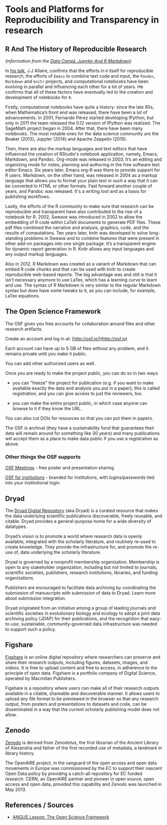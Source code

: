 # Tools and Platforms for Reproducibility and Transparency in research

## R And The History of Reproducible Research
(_information from the [Data CampL Jupyter And R Markdown](https://www.datacamp.com/community/blog/jupyter-notebook-r)_)

In [his talk](https://channel9.msdn.com/Events/useR-international-R-User-conference/useR2016/Notebooks-with-R-Markdown), J.J Allaire, confirms that the efforts in `R` itself for reproducible research, the efforts of `Emacs` to combine text code and input, the `Pandoc`, `Markdown` and `knitr` projects, and computational notebooks have been evolving in parallel and influencing each other for a lot of years. He confirms that all of these factors have eventually led to the creation and development of notebooks for `R`.

Firstly, computational notebooks have quite a history: since the late 80s, when Mathematica’s front end was released, there have been a lot of advancements. In 2001, Fernando Pérez started developing IPython, but only in 2011 the team released the 0.12 version of IPython was realized. The SageMath project began in 2004. After that, there have been many notebooks. The most notable ones for the data science community are the Beaker (2013), Jupyter (2014) and Apache Zeppelin (2015).

Then, there are also the markup languages and text editors that have influenced the creation of RStudio's notebook application, namely, Emacs, Markdown, and Pandoc. Org-mode was released in 2003. It’s an editing and organizing mode for notes, planning and authoring in the free software text editor Emacs. Six years later, Emacs org-R was there to provide support for R users. Markdown, on the other hand, was released in 2004 as a markup language that allows you to format your plain text in such a way that it can be converted to HTML or other formats. Fast forward another couple of years, and Pandoc was released. It's a writing tool and as a basis for publishing workflows.

Lastly, the efforts of the R community to make sure that research can be reproducible and transparent have also contributed to the rise of a notebook for R. 2002, Sweave was introduced in 2002 to allow the embedding of R code within LaTeX documents to generate PDF files. These pdf files combined the narrative and analysis, graphics, code, and the results of computations. Ten years later, knitr was developed to solve long-standing problems in Sweave and to combine features that were present in other add-on packages into one single package. It’s a transparent engine for dynamic report generation in R. Knitr allows any input languages and any output markup languages.

Also in 2012, R Markdown was created as a variant of Markdown that can embed R code chunks and that can be used with knitr to create reproducible web-based reports. The big advantage was and still is that it isn’t necessary anymore to use LaTex, which has a learning curve to learn and use. The syntax of R Markdown is very similar to the regular Markdown syntax but does have some tweaks to it, as you can include, for example, LaTex equations.


## The Open Science Framework

The OSF gives you free accounts for collaboration around files and other research artifacts.

Create an account and log in at: [http://osf.io/](http://osf.io)

Each account can have up to 5 GB of files without any problem, and it remains private until you make it public.

You can add other authorized users as well.

Once you are ready to make the project public, you can do so in two ways:

* you can "freeze" the project for publication (e.g. if you want to make available exactly the data and analysis you put in a paper); this is called registration, and you can give access to just the reviewers, too.

* you can make the entire project public, in which case anyone can browse to it if they know the URL.

You can also cut DOIs for resources so that you can put them in papers.

The OSF is archival (they have a sustainability fund that guarantees their data will remain around for something like 30 years) and many publications will accept them as a place to make data public if you use a registration as above.

### Other things the OSF supports

[OSF Meetings](https://osf.io/meetings/) - free poster and presentation sharing

[OSF for institutions](https://osf.io/search/?q=institutions&filter=institution&page=1ion&page=1) - branded for institutions, with logins/passwords tied into your institutional login.

## Dryad

The [Dryad Digital Repository](http://datadryad.org/) (aka Dryad) is a curated resource that makes the data underlying scientific publications discoverable, freely reusable, and citable. Dryad provides a general-purpose home for a wide diversity of datatypes.

Dryad’s vision is to promote a world where research data is openly available, integrated with the scholarly literature, and routinely re-used to create knowledge. They provide the infrastructure for, and promote the re-use of, data underlying the scholarly literature.

Dryad is governed by a nonprofit membership organization. Membership is open to any stakeholder organization, including but not limited to journals, scientific societies, publishers, research institutions, libraries, and funding organizations.

Publishers are encouraged to facilitate data archiving by coordinating the submission of manuscripts with submission of data to Dryad. Learn more about submission integration.

Dryad originated from an initiative among a group of leading journals and scientific societies in evolutionary biology and ecology to adopt a joint data archiving policy (JDAP) for their publications, and the recognition that easy-to-use, sustainable, community-governed data infrastructure was needed to support such a policy.


## Figshare

[Figshare](https://figshare.com/) is an online digital repository where researchers can preserve and share their research outputs, including figures, datasets, images, and videos. It is free to upload content and free to access, in adherence to the principle of open data. Figshare is a portfolio company of Digital Science, operated by Macmillan Publishers.

Figshare is a repository where users can make all of their research outputs available in a citable, shareable and discoverable manner. It allows users to upload any file format to be previewed in the browser so that any research output, from posters and presentations to datasets and code, can be disseminated in a way that the current scholarly publishing model does not allow.


## Zenodo

[Zenodo](https://zenodo.org/) is derived from Zenodotus, the first librarian of the Ancient Library of Alexandria and father of the first recorded use of metadata, a landmark in library history.

The OpenAIRE project, in the vanguard of the open access and open data movements in Europe was commissioned by the EC to support their nascent Open Data policy by providing a catch-all repository for EC funded research. CERN, an OpenAIRE partner and pioneer in open source, open access and open data, provided this capability and Zenodo was launched in May 2013.


## References / Sources

- [ANGUS Lesson: The Open Science Framework](http://angus.readthedocs.io/en/2017/the_osf.html)
